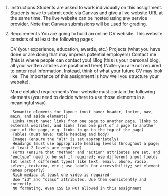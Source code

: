 1. Instructions
Students are asked to work individually on this assignment. Students have to submit code via Canvas and give a live website URL at the same time. The live website can be hosted using any service provider. Note that Canvas submissions will be used for grading.

2. Requirements
You are going to build an online CV website. This website consists of at least the following pages

    CV (your experience, education, awards, etc.)
    Projects (what you have done or are doing that may impress potential employers)
    Contact me (this is where people can contact you)
    Blog (this is your personal blog, all your written articles are positioned here)
    (Note: you are not required to enter real information. Instead, think of what your future CV may look like. The importance of this assignment is how well you structure your website).

    More detailed requirements
    Your website must contain the following elements (you need to decide where to use those elements in a meaningful way) 

        Semantic elements for layout (must have: header, footer, nav, main, and aside elements)
        Links (must have: links from one page to another page, links to external websites, and links from one part of a page to another part of the page, e.g. links to go to the top of the page)
        Tables (must have: table heading and body)
        Images (ensure the "alt" is set appropriately)
        Headings (must use appropriate heading levels throughout a page; at least 2 levels are required)
        Forms (ensure that "method" and "action" attributes are set, and "enctype" need to be set if required; use different input fields (at least 4 different types) like text, email, phone, radio, select, textarea, etc.; use labels for accessibility; set element names properly)
        Rich media: at least one video is required
        Use "id" and "class" attributes. Use them consistently and correctly
        NO formating, even CSS is NOT allowed in this assignment